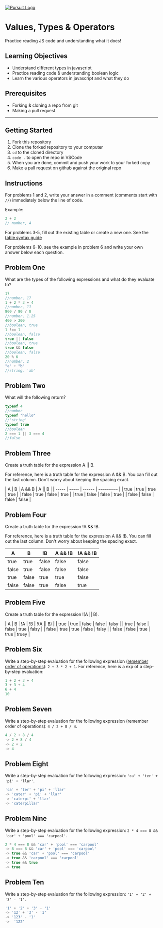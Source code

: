 [![Pursuit Logo](https://avatars1.githubusercontent.com/u/5825944?s=200&v=4)](https://pursuit.org)

# Values, Types & Operators

Practice reading JS code and understanding what it does!

## Learning Objectives

- Understand different types in javascript
- Practice reading code & understanding boolean logic
- Learn the various operators in javascript and what they do

## Prerequisites

- Forking & cloning a repo from git
- Making a pull request

---

## Getting Started

1. Fork this repository
1. Clone the forked repository to your computer
1. `cd` to the cloned directory
1. `code .` to open the repo in VSCode
1. When you are done, commit and push your work to your forked copy
1. Make a pull request on github against the original repo

## Instructions

For problems 1 and 2, write your answer in a comment (comments start with `//`) immediately below the line of code.

Example:

```js
2 + 2
// number, 4
```

For problems 3-5, fill out the existing table or create a new one. See the [table syntax guide](https://www.markdownguide.org/extended-syntax#tables)

For problems 6-10, see the example in problem 6 and write your own answer below each question.



## Problem One

What are the types of the following expressions and what do they evaluate to?

```js
17
//number, 17
1 + 2 * 3 + 4
//number, 11
800 / 80 / 8
//number, 1.25
400 > 200
//boolean, true
1 !== 1
//boolean, false
true || false
//boolean, true
true && false
//boolean, false
20 % 6
//number, 2
"a" + "b"
//string, 'ab'
```

## Problem Two

What will the following return?

```js
typeof 4
//number
typeof "hello"
//'string'
typeof true
//boolean
2 === 1 || 3 === 4
//false
```

## Problem Three

Create a truth table for the expression A || B.

For reference, here is a truth table for the expression A && B. You can fill out the last column. Don't worry about keeping the spacing exact.

| A     | B     | A && B |  A || B    |
| ----- | ----- | ------ | ---------- |
| true  | true  | true   |   true     |
| false | true  | false  |   true     |
| true  | false | false  |   true     |
| false | false | false  |   false    |

## Problem Four

Create a truth table for the expression !A && !B.

For reference, here is a truth table for the expression A && !B. You can fill out the last column. Don't worry about keeping the spacing exact.

| A     | B     | !B    | A && !B | !A && !B      |
| ----- | ----- | ----- | ------- | --------      |
| true  | true  | false | false   |    false      |
| false | true  | false | false   |    false      |
| true  | false | true  | true    |    false      |
| false | false | true  | false   |    true       |

## Problem Five

Create a truth table for the expression !(A || B).

| A        | B        | !A       | !B       | !(A || B) |
|  true    |  true    |  false   |  false   | falsy     |
|  true    |  false   |  false   |  true    | falsy     |
|  false   |  true    |  true    |  false   | falsy     |
|  false   |  false   |  true    |  true    | truey     |
## Problem Six

Write a step-by-step evaluation for the following expression ([remember order of operations](https://www.mathsisfun.com/operation-order-pemdas.html)): `2 + 3 * 2 + 1`.
For reference, here is a exp of a step-by-step evaluation:

```js
1 + 2 + 3 + 4
3 + 3 + 4
6 + 4
10
```

## Problem Seven

Write a step-by-step evaluation for the following expression (remember order of operations): `4 / 2 + 8 / 4`.
```js
4 / 2 + 8 / 4
-> 2 + 8 / 4
-> 2 + 2
-> 4
```
## Problem Eight

Write a step-by-step evaluation for the following expression: `'ca' + 'ter' + 'pi' + 'llar'`.
```js
'ca' + 'ter' + 'pi' + 'llar'
-> 'cater' + 'pi' + 'llar'
-> 'caterpi' + 'llar'
-> 'caterpillar'
```
## Problem Nine

Write a step-by-step evaluation for the following expression: `2 * 4 === 8 && 'car' + 'pool' === 'carpool'`.
```js
2 * 4 === 8 && 'car' + 'pool' === 'carpool'
-> 8 === 8 && 'car' + 'pool' === 'carpool'
-> true && 'car' + 'pool' === 'carpool'
-> true && 'carpool' === 'carpool'
-> true && true
-> true
```
## Problem Ten

Write a step-by-step evaluation for the following expression: `'1' + '2' + '3' - '1'`.
```js
'1' + '2' + '3' - '1'
-> '12' + '3' - '1'
-> '123' - '1'
->  '122'
```